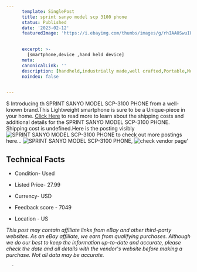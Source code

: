 ```yaml
---
      template: SinglePost
      title: sprint sanyo model scp 3100 phone
      status: Published
      date: '2023-02-12'
      featuredImage: 'https://i.ebayimg.com/thumbs/images/g/rhIAAOSwuIFiE0VF/s-l225.jpg'
       

      excerpt: >-
        [smartphone,device ,hand held device]
      meta:
      canonicalLink: ''
      description: [handheld,industrially made,well crafted,Portable,Mobile,Compact,Convenient,Lightweight,Maneuverable,Man-portable,Miniature,Carriable,Hand-held,Light,Holdable,Transportable,Mobile device,Pocket-sized,On-the-go,Wireless,Cordless,Compact size,Convenient size, smartphone,device ,hand held device]
      noindex: false
      

---
```

$
      Introducing th SPRINT SANYO MODEL SCP-3100 PHONE from a well-known brand.This Lightweight smartphone is sure to be a Unique-piece in your home. [Click Here](https://www.ebay.com/itm/115261063141?hash=item1ad6183fe5%3Ag%3ArhIAAOSwuIFiE0VF&mkevt=1&mkcid=1&mkrid=711-53200-19255-0&campid=%253CePNCampaignId%253E&customid=%253CreferenceId%253E&toolid=10049) to read more to learn about the shipping costs and additional details for the SPRINT SANYO MODEL SCP-3100 PHONE. Shipping cost is undefined.Here is the posting visibly ![SPRINT SANYO MODEL SCP-3100 PHONE](https://i.ebayimg.com/thumbs/images/g/rhIAAOSwuIFiE0VF/s-l225.jpg) to check out more postings here... ![SPRINT SANYO MODEL SCP-3100 PHONE](https://i.ebayimg.com/images/g/rhIAAOSwuIFiE0VF/s-l1600.jpg), ![check vendor page](https://origin-galleryplus.ebayimg.com/ws/web/115261063141_2_0_1/225x225.jpg,https://origin-galleryplus.ebayimg.com/ws/web/115261063141_3_0_1/225x225.jpg,https://origin-galleryplus.ebayimg.com/ws/web/115261063141_4_0_1/225x225.jpg,https://origin-galleryplus.ebayimg.com/ws/web/115261063141_5_0_1/225x225.jpg,https://origin-galleryplus.ebayimg.com/ws/web/115261063141_6_0_1/225x225.jpg,https://origin-galleryplus.ebayimg.com/ws/web/115261063141_7_0_1/225x225.jpg,https://origin-galleryplus.ebayimg.com/ws/web/115261063141_8_0_1/225x225.jpg,https://origin-galleryplus.ebayimg.com/ws/web/115261063141_9_0_1/225x225.jpg,https://origin-galleryplus.ebayimg.com/ws/web/115261063141_10_0_1/225x225.jpg,https://origin-galleryplus.ebayimg.com/ws/web/115261063141_11_0_1/225x225.jpg,https://origin-galleryplus.ebayimg.com/ws/web/115261063141_12_0_1/225x225.jpg)'

      

 ## Technical Facts 



     
      

 - Condition- Used 


      

 - Listed Price- 27.99 


      

 - Currency- USD 


      

 - Feedback score - 7049 


      

 - Location - US 


      
      

 *_This post may contain affiliate links from eBay and other third-party websites. As an eBay affiliate, we earn from qualifying purchases. Although we do our best to keep the information up-to-date and accurate, please check the date and all details with the vendor's website before making a purchase. Not all data may be accurate._*




      -
